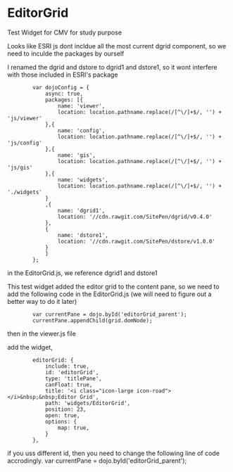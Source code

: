 # EditorGrid
Test Widget for CMV for study purpose

Looks like ESRI js dont incldue all the most current dgrid component, so we need to inculde the packages by ourself

I renamed the dgrid and dstore to dgrid1 and dstore1, so it wont interfere with those included in ESRI's package

            var dojoConfig = {
                async: true,
                packages: [{
                    name: 'viewer',
                    location: location.pathname.replace(/[^\/]+$/, '') + 'js/viewer'
                },{
                    name: 'config',
                    location: location.pathname.replace(/[^\/]+$/, '') + 'js/config'
                },{
                    name: 'gis',
                    location: location.pathname.replace(/[^\/]+$/, '') + 'js/gis'
                },{
                    name: 'widgets',
                    location: location.pathname.replace(/[^\/]+$/, '') + './widgets'
                }
                ,{
                    name: 'dgrid1',
                    location: '//cdn.rawgit.com/SitePen/dgrid/v0.4.0'
                },
                {
                    name: 'dstore1',
                    location: '//cdn.rawgit.com/SitePen/dstore/v1.0.0'
                }
                ]
            };


in the EditorGrid.js, we reference dgrid1 and dstore1

This test widget added the editor grid to the content pane, so we need to add the following code in the EditorGrid.js
(we will need to figure out a better way to do it later)

			var currentPane = dojo.byId('editorGrid_parent');
			currentPane.appendChild(grid.domNode);


then in the viewer.js file

add the widget, 

            editorGrid: {
                include: true,  
                id: 'editorGrid',
                type: 'titlePane',
                canFloat: true,
                title: '<i class="icon-large icon-road"></i>&nbsp;&nbsp;Editor Grid',
                path: 'widgets/EditorGrid',
                position: 23,
                open: true,
                options: {
                    map: true,
                }
            },   
            
if you uss different id, then you need to change the following line of code accrodingly.
			var currentPane = dojo.byId('editorGrid_parent');
